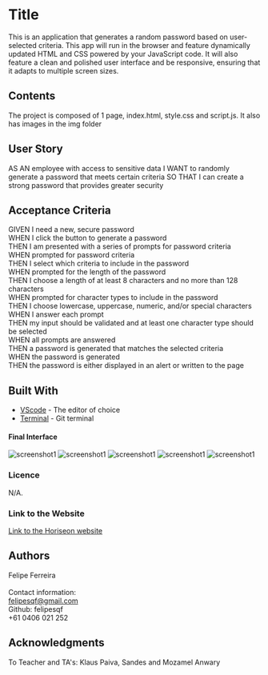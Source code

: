 # Title
This is an application that generates a random password based on user-selected criteria. This app will run in the browser and feature dynamically updated HTML and CSS powered by your JavaScript code. It will also feature a clean and polished user interface and be responsive, ensuring that it adapts to multiple screen sizes.
​
## Contents
The project is composed of 1 page, index.html, style.css and script.js. It also has images in the img folder

## User Story
AS AN employee with access to sensitive data
I WANT to randomly generate a password that meets certain criteria
SO THAT I can create a strong password that provides greater security
​
## Acceptance Criteria
GIVEN I need a new, secure password<br>
WHEN I click the button to generate a password<br>
THEN I am presented with a series of prompts for password criteria<br>
WHEN prompted for password criteria<br>
THEN I select which criteria to include in the password<br>
WHEN prompted for the length of the password<br>
THEN I choose a length of at least 8 characters and no more than 128 characters<br>
WHEN prompted for character types to include in the password<br>
THEN I choose lowercase, uppercase, numeric, and/or special characters<br>
WHEN I answer each prompt<br>
THEN my input should be validated and at least one character type should be selected<br>
WHEN all prompts are answered<br>
THEN a password is generated that matches the selected criteria<br>
WHEN the password is generated<br>
THEN the password is either displayed in an alert or written to the page<br>

## Built With
* [VScode](https://code.visualstudio.com/) - The editor of choice
* [Terminal](https://gitforwindows.org/) - Git terminal
​
#### Final Interface
​![screenshot1](https://github.com/felipesqf/Password-Generator/blob/master/images/pic01.JPG) 
![screenshot1](https://github.com/felipesqf/Password-Generator/blob/master/images/pic02.JPG) 
​![screenshot1](https://github.com/felipesqf/Password-Generator/blob/master/images/pic03.JPG) 
![screenshot1](https://github.com/felipesqf/Password-Generator/blob/master/images/pic04.JPG) 
![screenshot1](https://github.com/felipesqf/Password-Generator/blob/master/images/pic05.JPG) 

### Licence
N/A.
​
### Link to the Website
<a href="https://felipesqf.github.io/Password-Generator/">Link to the Horiseon website</a>

## Authors
Felipe Ferreira  <br><br>
Contact information:<br>
felipesqf@gmail.com<br>
Github: felipesqf<br>
+61 0406 021 252
​​  
## Acknowledgments
To Teacher and TA's:
Klaus Paiva, Sandes and Mozamel Anwary
